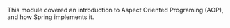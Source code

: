 This module covered an introduction to Aspect Oriented Programing (AOP),
and how Spring implements it.
